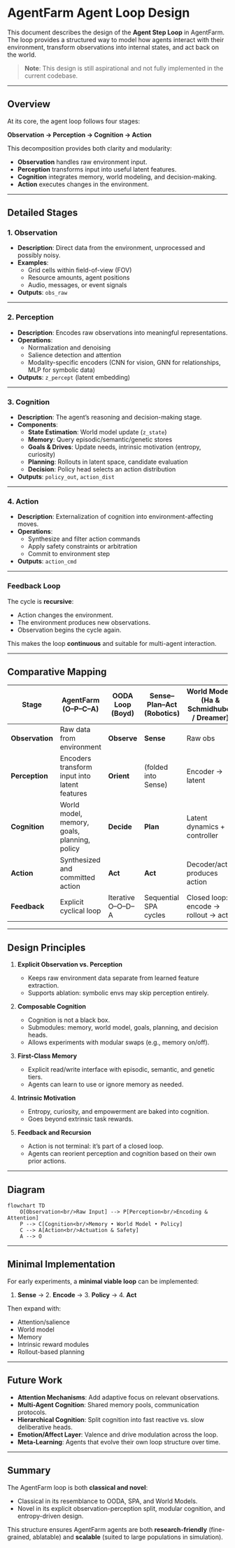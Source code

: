 # AgentFarm Agent Loop Design

This document describes the design of the **Agent Step Loop** in AgentFarm.
The loop provides a structured way to model how agents interact with their environment, transform observations into internal states, and act back on the world.

> **Note**: This design is still aspirational and not fully implemented in the current codebase.  

---

## Overview

At its core, the agent loop follows four stages:

**Observation → Perception → Cognition → Action**

This decomposition provides both clarity and modularity:
- **Observation** handles raw environment input.
- **Perception** transforms input into useful latent features.
- **Cognition** integrates memory, world modeling, and decision-making.
- **Action** executes changes in the environment.

---

## Detailed Stages

### 1. Observation
- **Description**: Direct data from the environment, unprocessed and possibly noisy.  
- **Examples**:  
  - Grid cells within field-of-view (FOV)  
  - Resource amounts, agent positions  
  - Audio, messages, or event signals  
- **Outputs**: `obs_raw`

---

### 2. Perception
- **Description**: Encodes raw observations into meaningful representations.  
- **Operations**:  
  - Normalization and denoising  
  - Salience detection and attention  
  - Modality-specific encoders (CNN for vision, GNN for relationships, MLP for symbolic data)  
- **Outputs**: `z_percept` (latent embedding)

---

### 3. Cognition
- **Description**: The agent’s reasoning and decision-making stage.  
- **Components**:  
  - **State Estimation**: World model update (`z_state`)  
  - **Memory**: Query episodic/semantic/genetic stores  
  - **Goals & Drives**: Update needs, intrinsic motivation (entropy, curiosity)  
  - **Planning**: Rollouts in latent space, candidate evaluation  
  - **Decision**: Policy head selects an action distribution  
- **Outputs**: `policy_out`, `action_dist`

---

### 4. Action
- **Description**: Externalization of cognition into environment-affecting moves.  
- **Operations**:  
  - Synthesize and filter action commands  
  - Apply safety constraints or arbitration  
  - Commit to environment step  
- **Outputs**: `action_cmd`

---

### Feedback Loop
The cycle is **recursive**:
- Action changes the environment.  
- The environment produces new observations.  
- Observation begins the cycle again.  

This makes the loop **continuous** and suitable for multi-agent interaction.

---

## Comparative Mapping

| **Stage** | **AgentFarm (O–P–C–A)** | **OODA Loop** (Boyd) | **Sense–Plan–Act** (Robotics) | **World Models** (Ha & Schmidhuber / Dreamer) |
|-----------|--------------------------|-----------------------|-------------------------------|-----------------------------------------------|
| **Observation** | Raw data from environment | **Observe** | **Sense** | Raw obs |
| **Perception** | Encoders transform input into latent features | **Orient** | (folded into Sense) | Encoder → latent |
| **Cognition** | World model, memory, goals, planning, policy | **Decide** | **Plan** | Latent dynamics + controller |
| **Action** | Synthesized and committed action | **Act** | **Act** | Decoder/actor produces action |
| **Feedback** | Explicit cyclical loop | Iterative O–O–D–A | Sequential SPA cycles | Closed loop: encode → rollout → act |

---

## Design Principles

1. **Explicit Observation vs. Perception**
   - Keeps raw environment data separate from learned feature extraction.
   - Supports ablation: symbolic envs may skip perception entirely.

2. **Composable Cognition**
   - Cognition is not a black box.  
   - Submodules: memory, world model, goals, planning, and decision heads.  
   - Allows experiments with modular swaps (e.g., memory on/off).

3. **First-Class Memory**
   - Explicit read/write interface with episodic, semantic, and genetic tiers.  
   - Agents can learn to use or ignore memory as needed.

4. **Intrinsic Motivation**
   - Entropy, curiosity, and empowerment are baked into cognition.  
   - Goes beyond extrinsic task rewards.

5. **Feedback and Recursion**
   - Action is not terminal: it’s part of a closed loop.  
   - Agents can reorient perception and cognition based on their own prior actions.

---

## Diagram

```mermaid
flowchart TD
    O[Observation<br/>Raw Input] --> P[Perception<br/>Encoding & Attention]
    P --> C[Cognition<br/>Memory • World Model • Policy]
    C --> A[Action<br/>Actuation & Safety]
    A --> O
````

---

## Minimal Implementation

For early experiments, a **minimal viable loop** can be implemented:

1. **Sense** → 2. **Encode** → 3. **Policy** → 4. **Act**

Then expand with:

* Attention/salience
* World model
* Memory
* Intrinsic reward modules
* Rollout-based planning

---

## Future Work

* **Attention Mechanisms**: Add adaptive focus on relevant observations.
* **Multi-Agent Cognition**: Shared memory pools, communication protocols.
* **Hierarchical Cognition**: Split cognition into fast reactive vs. slow deliberative heads.
* **Emotion/Affect Layer**: Valence and drive modulation across the loop.
* **Meta-Learning**: Agents that evolve their own loop structure over time.

---

## Summary

The AgentFarm loop is both **classical and novel**:

* Classical in its resemblance to OODA, SPA, and World Models.
* Novel in its explicit observation-perception split, modular cognition, and entropy-driven design.

This structure ensures AgentFarm agents are both **research-friendly** (fine-grained, ablatable) and **scalable** (suited to large populations in simulation).

